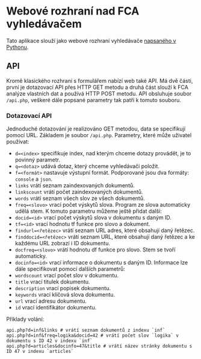 # Webové rozhraní nad FCA vyhledávačem
Tato aplikace slouží jako webové rozhraní vyhledávače [napsaného v Pythonu](https://github.com/havrlant/fca-search).

## API
Kromě klasického rozhraní s formulářem nabízí web také API. Má dvě části, první je dotazovací API přes HTTP GET metodu a druhá část slouží k FCA analýze vlastních dat a používá HTTP POST metodu. API obsluhuje soubor `/api.php`, veškeré dále popsané parametry tak patří k tomuto souboru. 

### Dotazovací API
Jednoduché dotazování je realizováno GET metodou, data se specifikují pomocí URL. Základem je soubor `/api.php`. Parametry, které může uživatel používat:

- `d=<index>` specifikuje index, nad kterým chceme dotazy provádět, je to povinný parametr. 
- `q=<dotaz>` udává dotaz, který chceme vyhledávači položit. 
- `f=<formát>` nastavuje výstupní formát. Podporované jsou dva formáty: `console` a `json`. 
- `links` vrátí seznam zaindexovaných dokumentů.
- `linkscount` vrátí počet zaindexovaných dokumentů.
- `words` vrátí seznam všech slov ze všech dokumentů.
- `freq=<slovo>` vrací počet výskytů slova. Program ze slova automaticky udělá stem. K tomuto parametru můžeme ještě přidat další:
 - `docid=<id>` vrací počet výskytů slova v dokumentu s daným ID. 
 - `tf=<id>` vrací hodnotu tf funkce pro slovo a dokument. 
- `findurl=<řetězec>` vrátí seznam URL adres, které obsahují daný řetězec.
- `finddocid=<řetězec>` vrátí seznam URL, které obsahují daný řetězec a ke každému URL zobrazí i ID dokumentu.
- `docfreq=<slovo>` vrátí hodnotu df funkce pro slovo. Stem se tvoří automaticky.
- `docinfo=<id>` vrací informace o dokumentu s daným ID. Informace lze dále specifikovat pomocí dalších parametrů:
 - `wordscount` vrací počet slov v dokumentu.
 - `title` vrací titulek dokumentu.
 - `description` vrací popisek dokumentu.
 - `keywords` vrací klíčová slova dokumentu.
 - `url` vrací adresu dokumentu.
 - `id` vrací identifikátor dokumentu.

 Příklady volání:

 	api.php?d=inf&links # vrátí seznam dokumentů z indexu `inf`
 	api.php?d=inf&freq=logika&docid=42 # vrátí počet slov `logika` v dokumentu s ID 42 v indexu `inf`
 	api.php?d=articles&docinfo=47&title # vrátí název stránky dokumentu s ID 47 v indexu `articles`